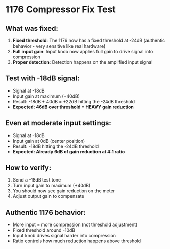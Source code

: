 # 1176 Compressor Fix Test

## What was fixed:
1. **Fixed threshold**: The 1176 now has a fixed threshold at -24dB (authentic behavior - very sensitive like real hardware)
2. **Full input gain**: Input knob now applies full gain to drive signal into compression
3. **Proper detection**: Detection happens on the amplified input signal

## Test with -18dB signal:
- Signal at -18dB
- Input gain at maximum (+40dB)
- Result: -18dB + 40dB = +22dB hitting the -24dB threshold
- **Expected: 46dB over threshold = HEAVY gain reduction**

## Even at moderate input settings:
- Signal at -18dB
- Input gain at 0dB (center position)
- Result: -18dB hitting the -24dB threshold
- **Expected: Already 6dB of gain reduction at 4:1 ratio**

## How to verify:
1. Send a -18dB test tone
2. Turn input gain to maximum (+40dB)
3. You should now see gain reduction on the meter
4. Adjust output gain to compensate

## Authentic 1176 behavior:
- More input = more compression (not threshold adjustment)
- Fixed threshold around -10dB
- Input knob drives signal harder into compression
- Ratio controls how much reduction happens above threshold
